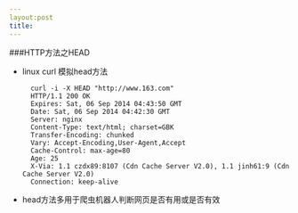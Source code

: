 ```yaml
---
layout:post
title:
---
```


###HTTP方法之HEAD
	
* linux curl 模拟head方法

		curl -i -X HEAD "http://www.163.com"
		HTTP/1.1 200 OK
		Expires: Sat, 06 Sep 2014 04:43:50 GMT
		Date: Sat, 06 Sep 2014 04:42:30 GMT
		Server: nginx
		Content-Type: text/html; charset=GBK
		Transfer-Encoding: chunked
		Vary: Accept-Encoding,User-Agent,Accept
		Cache-Control: max-age=80
		Age: 25
		X-Via: 1.1 czdx89:8107 (Cdn Cache Server V2.0), 1.1 jinh61:9 (Cdn Cache Server V2.0)
		Connection: keep-alive

* head方法多用于爬虫机器人判断网页是否有用或是否有效
